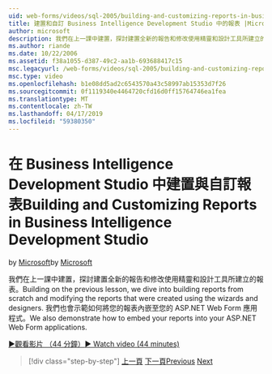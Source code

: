 ```yaml
---
uid: web-forms/videos/sql-2005/building-and-customizing-reports-in-business-intelligence-development-studio
title: 建置和自訂 Business Intelligence Development Studio 中的報表 |Microsoft Docs
author: microsoft
description: 我們在上一課中建置，探討建置全新的報告和修改使用精靈和設計工具所建立的報表。 我們...
ms.author: riande
ms.date: 10/22/2006
ms.assetid: f38a1055-d387-49c2-aa1b-693688417c15
msc.legacyurl: /web-forms/videos/sql-2005/building-and-customizing-reports-in-business-intelligence-development-studio
msc.type: video
ms.openlocfilehash: b1e08dd5ad2c6543570a43c58997ab15353d7f26
ms.sourcegitcommit: 0f1119340e4464720cfd16d0ff15764746ea1fea
ms.translationtype: MT
ms.contentlocale: zh-TW
ms.lasthandoff: 04/17/2019
ms.locfileid: "59380350"
---
```

# <a name="building-and-customizing-reports-in-business-intelligence-development-studio"></a><span data-ttu-id="ee718-104">在 Business Intelligence Development Studio 中建置與自訂報表</span><span class="sxs-lookup"><span data-stu-id="ee718-104">Building and Customizing Reports in Business Intelligence Development Studio</span></span>

<span data-ttu-id="ee718-105">by [Microsoft](https://github.com/microsoft)</span><span class="sxs-lookup"><span data-stu-id="ee718-105">by [Microsoft](https://github.com/microsoft)</span></span>

<span data-ttu-id="ee718-106">我們在上一課中建置，探討建置全新的報告和修改使用精靈和設計工具所建立的報表。</span><span class="sxs-lookup"><span data-stu-id="ee718-106">Building on the previous lesson, we dive into building reports from scratch and modifying the reports that were created using the wizards and designers.</span></span> <span data-ttu-id="ee718-107">我們也會示範如何將您的報表內嵌至您的 ASP.NET Web Form 應用程式。</span><span class="sxs-lookup"><span data-stu-id="ee718-107">We also demonstrate how to embed your reports into your ASP.NET Web Form applications.</span></span>

[<span data-ttu-id="ee718-108">&#9654;觀看影片 （44 分鐘）</span><span class="sxs-lookup"><span data-stu-id="ee718-108">&#9654; Watch video (44 minutes)</span></span>](https://channel9.msdn.com/Blogs/ASP-NET-Site-Videos/building-and-customizing-reports-in-business-intelligence-development-studio)

> [!div class="step-by-step"]
> <span data-ttu-id="ee718-109">[上一頁](getting-started-with-reporting-services.md)
> [下一頁](creating-and-using-stored-procedures.md)</span><span class="sxs-lookup"><span data-stu-id="ee718-109">[Previous](getting-started-with-reporting-services.md)
[Next](creating-and-using-stored-procedures.md)</span></span>
